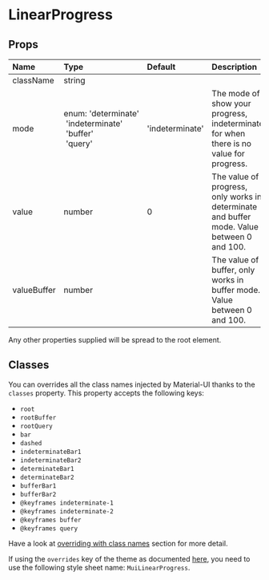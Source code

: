 # LinearProgress



## Props
| Name | Type | Default | Description |
|:-----|:-----|:--------|:------------|
| className | string |  |  |
| mode | enum:&nbsp;'determinate'<br>&nbsp;'indeterminate'<br>&nbsp;'buffer'<br>&nbsp;'query'<br> | 'indeterminate' | The mode of show your progress, indeterminate for when there is no value for progress. |
| value | number | 0 | The value of progress, only works in determinate and buffer mode. Value between 0 and 100. |
| valueBuffer | number |  | The value of buffer, only works in buffer mode. Value between 0 and 100. |

Any other properties supplied will be spread to the root element.
## Classes

You can overrides all the class names injected by Material-UI thanks to the `classes` property.
This property accepts the following keys:
- `root`
- `rootBuffer`
- `rootQuery`
- `bar`
- `dashed`
- `indeterminateBar1`
- `indeterminateBar2`
- `determinateBar1`
- `determinateBar2`
- `bufferBar1`
- `bufferBar2`
- `@keyframes indeterminate-1`
- `@keyframes indeterminate-2`
- `@keyframes buffer`
- `@keyframes query`

Have a look at [overriding with class names](/customization/overrides#overriding-with-class-names)
section for more detail.

If using the `overrides` key of the theme as documented
[here](/customization/themes#customizing-all-instances-of-a-component-type),
you need to use the following style sheet name: `MuiLinearProgress`.
